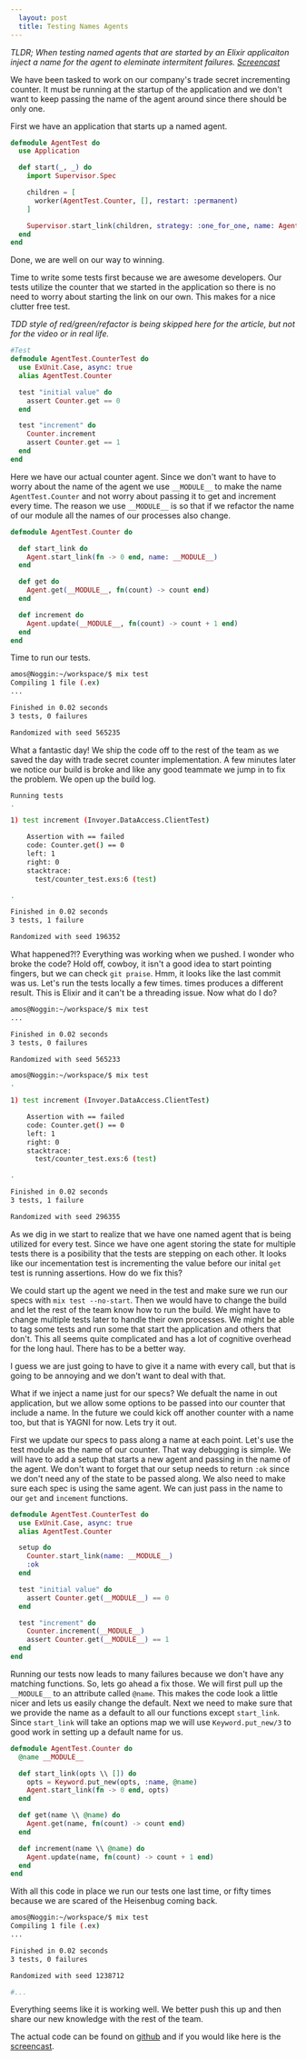 ```yaml
---
  layout: post
  title: Testing Names Agents
---
```


*TLDR; When testing named agents that are started by an Elixir
applicaiton inject a name for the agent to eleminate intermitent
failures. [Screencast](https://youtu.be/gfI4LVS7pqM)*

We have been tasked to work on our company's trade secret incrementing
counter. It must be running at the startup of the application and we
don't want to keep passing the name of the agent around since there
should be only one.

First we have an application that starts up a named agent.

~~~elixir
defmodule AgentTest do
  use Application

  def start(_, _) do
    import Supervisor.Spec

    children = [
      worker(AgentTest.Counter, [], restart: :permanent)
    ]

    Supervisor.start_link(children, strategy: :one_for_one, name: AgentTest.Supervisor)
  end
end
~~~

Done, we are well on our way to winning.

Time to write some tests first because we are awesome developers.
Our tests utilize the counter that we started in the application so
there is no need to worry about starting the link on our own. This makes
for a nice clutter free test.

*TDD style of red/green/refactor is being skipped here for the article,
but not for the video or in real life.*

~~~elixir
#Test
defmodule AgentTest.CounterTest do
  use ExUnit.Case, async: true
  alias AgentTest.Counter

  test "initial value" do
    assert Counter.get == 0
  end

  test "increment" do
    Counter.increment
    assert Counter.get == 1
  end
end
~~~

Here we have our actual counter agent. Since we don't want to have to
worry about the name of the agent we use `__MODULE__` to make the name
`AgentTest.Counter` and not worry about passing it to get and increment
every time. The reason we use `__MODULE__` is so that if we refactor the
name of our module all the names of our processes also change.

~~~elixir
defmodule AgentTest.Counter do

  def start_link do
    Agent.start_link(fn -> 0 end, name: __MODULE__)
  end

  def get do
    Agent.get(__MODULE__, fn(count) -> count end)
  end

  def increment do
    Agent.update(__MODULE__, fn(count) -> count + 1 end)
  end
end
~~~

Time to run our tests.

~~~bash
amos@Noggin:~/workspace/$ mix test
Compiling 1 file (.ex)
...

Finished in 0.02 seconds
3 tests, 0 failures

Randomized with seed 565235
~~~

What a fantastic day! We ship the code off to the rest of the team as we
saved the day with trade secret counter implementation. A few minutes later
we notice our build is broke and like any good teammate we jump in to
fix the problem. We open up the build log.

~~~bash
Running tests
.

1) test increment (Invoyer.DataAccess.ClientTest)

    Assertion with == failed
    code: Counter.get() == 0
    left: 1
    right: 0
    stacktrace:
      test/counter_test.exs:6 (test)

.

Finished in 0.02 seconds
3 tests, 1 failure

Randomized with seed 196352
~~~

What happened?!? Everything was working when we pushed. I wonder who
broke the code? Hold off, cowboy, it isn't a good idea to start pointing
fingers, but we can check `git praise`. Hmm, it looks like the last
commit was us. Let's run the tests locally a few times.
times produces a different result. This is Elixir and it can't be a
threading issue. Now what do I do?

~~~bash
amos@Noggin:~/workspace/$ mix test
...

Finished in 0.02 seconds
3 tests, 0 failures

Randomized with seed 565233

amos@Noggin:~/workspace/$ mix test
.

1) test increment (Invoyer.DataAccess.ClientTest)

    Assertion with == failed
    code: Counter.get() == 0
    left: 1
    right: 0
    stacktrace:
      test/counter_test.exs:6 (test)

.

Finished in 0.02 seconds
3 tests, 1 failure

Randomized with seed 296355
~~~

As we dig in we start to realize that we have one named agent that is
being utilized for every test. Since we have one agent storing the
state for multiple tests there is a posibility that the tests are
stepping on each other. It looks like our incementation test is
incrementing the value before our inital `get` test is running
assertions. How do we fix this?

We could start up the agent we need in the test and make
sure we run our specs with `mix test --no-start`. Then we would have to
change the build and let the rest of the team know how to run the build.
We might have to change multiple tests later to handle their own
processes. We might be able to tag some tests and run some that start
the application and others that don't. This all seems quite complicated
and has a lot of cognitive overhead for the long haul. There has to be a
better way.

I guess we are just going to have to give it a name with every call, but
that is going to be annoying and we don't want to deal with that.

What if we inject a name just for our specs? We defualt the name in out
application, but we allow some options to be passed into our counter
that include a name. In the future we could kick off another counter
with a name too, but that is YAGNI for now. Lets try it out.

First we update our specs to pass along a name at each point. Let's use
the test module as the name of our counter. That way debugging is
simple. We will have to add a setup that starts a new agent and passing
in the name of the agent. We don't want to forget that our setup needs
to return `:ok` since we don't need any of the state to be passed along.
We also need to make sure each spec is using the same agent. We can just
pass in the name to our `get` and `incement` functions.

~~~elixir
defmodule AgentTest.CounterTest do
  use ExUnit.Case, async: true
  alias AgentTest.Counter

  setup do
    Counter.start_link(name: __MODULE__)
    :ok
  end

  test "initial value" do
    assert Counter.get(__MODULE__) == 0
  end

  test "increment" do
    Counter.increment(__MODULE__)
    assert Counter.get(__MODULE__) == 1
  end
end
~~~

Running our tests now leads to many failures because we don't have any
matching functions. So, lets go ahead a fix those. We will first pull up
the `__MODULE__` to an attribute called `@name`. This makes the code
look a little nicer and lets us easily change the default. Next we need
to make sure that we provide the name as a default to all our functions
except `start_link`. Since `start_link` will take an options map we will
use `Keyword.put_new/3` to good work in setting up a default name for
us.

~~~elixir
defmodule AgentTest.Counter do
  @name __MODULE__

  def start_link(opts \\ []) do
    opts = Keyword.put_new(opts, :name, @name)
    Agent.start_link(fn -> 0 end, opts)
  end

  def get(name \\ @name) do
    Agent.get(name, fn(count) -> count end)
  end

  def increment(name \\ @name) do
    Agent.update(name, fn(count) -> count + 1 end)
  end
end
~~~

With all this code in place we run our tests one last time, or fifty
times because we are scared of the Heisenbug coming back.

~~~bash
amos@Noggin:~/workspace/$ mix test
Compiling 1 file (.ex)
...

Finished in 0.02 seconds
3 tests, 0 failures

Randomized with seed 1238712

#...
~~~

Everything seems like it is working well. We better push this up and
then share our new knowledge with the rest of the team.

The actual code can be found on
[github](https://github.com/BinaryNoggin/agent_test) and if you would
like here is the [screencast](https://youtu.be/gfI4LVS7pqM).
